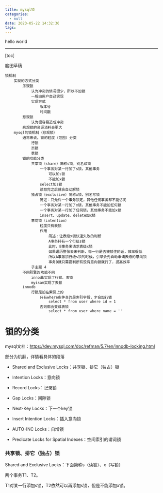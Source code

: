 ```yaml
---
title: mysql锁
categories:
  - null
date: 2023-05-22 14:32:36
tags:
---
```


hello world

---

[toc]

脑图草稿

```
锁机制
	实现的方式分类
		乐观锁
			认为冲突的情况很少，所以不加锁
			一般由用户自己实现
			实现方式
				版本号
				时间戳
		悲观锁
			认为很容易造成冲突
		悲观锁的资源消耗会更大
	mysql的锁机制（悲观锁）
		通常来说，锁的粒度（范围）分类
			行锁
			页锁
			表锁
		锁的功能分类
			共享锁（share）简称s锁，别名读锁
				一个事务对某一行加了s锁，其他事务
					可以加s锁
					不能加x锁
				select加s锁
				读取完之后就会自动解锁
			独占锁（exclusive）简称x锁，别名写锁
				简述：只允许一个事务锁定，其他任何事务都不能访问
				一个事务对某一行加了x锁，其他事务不能加任何锁
				一个事务对某一行加了任何锁，其他事务不能加x锁
				insert、update、delete加x锁
			意向锁（intention）
				粒度只有表锁
				作用
					简述：让表级x锁快速失败的判断
					A事务持有一个行级s锁
					此时，B事务来请求表级x锁
					如果遍历整张表来判断，每一行是否被锁住的话，效率很低
					所以A事务加行级s锁的时候，引擎会先自动申请表级的意向锁
					事务B就只需要判断有没有意向锁就行了，提高效率
			子主题 4
		不同引擎的功能不同
			innodb实现了行锁、表锁
			myisam实现了表锁
		innodb
			行锁是加在索引上的
				只有where条件查的是索引字段，才会加行锁
					select * from user where id = 1
				否则都会变成表锁
					select * from user where name = ''
```



# 锁的分类

mysql文档：https://dev.mysql.com/doc/refman/5.7/en/innodb-locking.html

部分为机翻，详情看具体的段落

- Shared and Exclusive Locks：共享锁、排它（独占）锁

- Intention Locks：意向锁

- Record Locks：记录锁

- Gap Locks：间隙锁

- Next-Key Locks：下一个key锁

- Insert Intention Locks：插入意向锁

- AUTO-INC Locks：自增锁

- Predicate Locks for Spatial Indexes：空间索引的谓词锁

### 共享锁、排它（独占）锁

Shared and Exclusive Locks：下面简称s（读锁）、x（写锁）

两个事务T1、T2。

T1对某一行添加s锁，T2依然可以再添加s锁，但是不能添加x锁。



